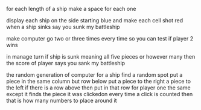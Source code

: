 
for each length of a ship make a space for each one


display each ship on the side starting blue and make each cell shot red
when a ship sinks say you sunk my battleship


make computer go two or three times every time so you can test if player 2 wins


in manage turn if ship is sunk meaning all five pieces or however many then the score of player says you sank my battleship

the random generation of computer for a ship find a random spot put a piece in the same column but row below put a piece to the right a piece to the left if there is a row above then put in that row
for player one the same except it finds the piece it was clickedon
every time a click is counted then that is how many numbers to place around it

